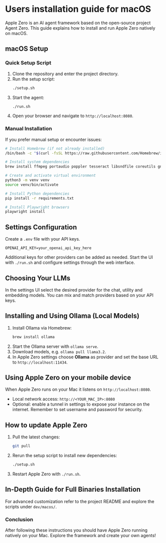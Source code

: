# Users installation guide for macOS

Apple Zero is an AI agent framework based on the open-source project Agent Zero. This guide explains how to install and run Apple Zero natively on macOS.

## macOS Setup

### Quick Setup Script
1. Clone the repository and enter the project directory.
2. Run the setup script:
   ```bash
   ./setup.sh
   ```
3. Start the agent:
   ```bash
   ./run.sh
   ```
4. Open your browser and navigate to `http://localhost:8080`.

### Manual Installation
If you prefer manual setup or encounter issues:

```bash
# Install Homebrew (if not already installed)
/bin/bash -c "$(curl -fsSL https://raw.githubusercontent.com/Homebrew/install/HEAD/install.sh)"

# Install system dependencies
brew install ffmpeg portaudio poppler tesseract libsndfile coreutils gnu-sed jq wget git

# Create and activate virtual environment
python3 -m venv venv
source venv/bin/activate

# Install Python dependencies
pip install -r requirements.txt

# Install Playwright browsers
playwright install
```

## Settings Configuration
Create a `.env` file with your API keys.

```env
OPENAI_API_KEY=your_openai_api_key_here
```

Additional keys for other providers can be added as needed. Start the UI with `./run.sh` and configure settings through the web interface.

## Choosing Your LLMs
In the settings UI select the desired provider for the chat, utility and embedding models. You can mix and match providers based on your API keys.

## Installing and Using Ollama (Local Models)
1. Install Ollama via Homebrew:
   ```bash
   brew install ollama
   ```
2. Start the Ollama server with `ollama serve`.
3. Download models, e.g. `ollama pull llama3.2`.
4. In Apple Zero settings choose **Ollama** as provider and set the base URL to `http://localhost:11434`.

## Using Apple Zero on your mobile device
When Apple Zero runs on your Mac it listens on `http://localhost:8080`.

- Local network access: `http://<YOUR_MAC_IP>:8080`
- Optional: enable a tunnel in settings to expose your instance on the internet. Remember to set username and password for security.

## How to update Apple Zero
1. Pull the latest changes:
   ```bash
   git pull
   ```
2. Rerun the setup script to install new dependencies:
   ```bash
   ./setup.sh
   ```
3. Restart Apple Zero with `./run.sh`.

## In-Depth Guide for Full Binaries Installation
For advanced customization refer to the project README and explore the scripts under `dev/macos/`.

### Conclusion
After following these instructions you should have Apple Zero running natively on your Mac. Explore the framework and create your own agents!
